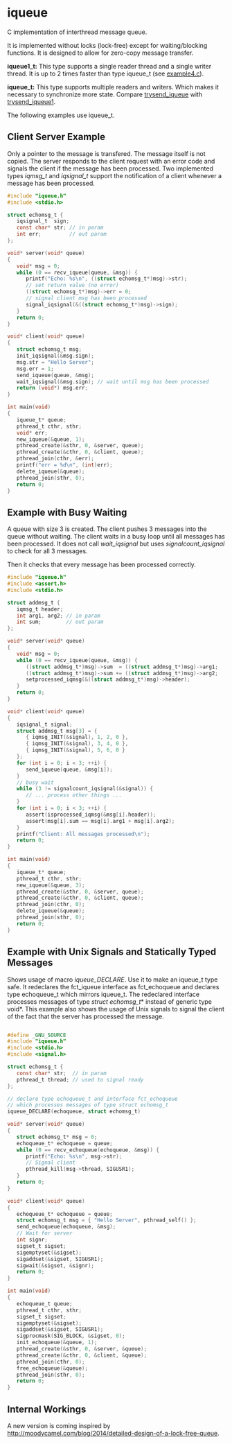 iqueue
======

C implementation of interthread message queue.

It is implemented without locks (lock-free)
except for waiting/blocking functions.
It is designed to allow for zero-copy message transfer.

**iqueue1_t:** This type supports a single reader thread and a single writer thread.
It is up to 2 times faster than type iqueue_t (see [example4.c](example4.c)).

**iqueue_t:** This type supports multiple readers and writers. Which makes it necessary
to synchronize more state. Compare [trysend_iqueue](https://github.com/je-so/iqueue/blob/master/src/iqueue.c#L222) with [trysend_iqueue1](https://github.com/je-so/iqueue/blob/master/src/iqueue.c#L443).


The following examples use iqueue_t.

## Client Server Example

Only a pointer to the message is transfered. The message itself
is not copied. The server responds to the client request with
an error code and signals the client if the message has been processed.
Two implemented types *iqmsg_t* and *iqsignal_t* support the notification of a client 
whenever a message has been processed.

```C
#include "iqueue.h"
#include <stdio.h>

struct echomsg_t {
   iqsignal_t  sign;
   const char* str; // in param
   int err;         // out param
};

void* server(void* queue)
{
   void* msg = 0;
   while (0 == recv_iqueue(queue, &msg)) {
      printf("Echo: %s\n", ((struct echomsg_t*)msg)->str);
      // set return value (no error)
      ((struct echomsg_t*)msg)->err = 0;
      // signal client msg has been processed
      signal_iqsignal(&((struct echomsg_t*)msg)->sign);
   }
   return 0;
}

void* client(void* queue)
{
   struct echomsg_t msg;
   init_iqsignal(&msg.sign);
   msg.str = "Hello Server";
   msg.err = 1;
   send_iqueue(queue, &msg);
   wait_iqsignal(&msg.sign); // wait until msg has been processed
   return (void*) msg.err;
}

int main(void)
{
   iqueue_t* queue;
   pthread_t cthr, sthr;
   void* err;
   new_iqueue(&queue, 1);
   pthread_create(&sthr, 0, &server, queue);
   pthread_create(&cthr, 0, &client, queue);
   pthread_join(cthr, &err);
   printf("err = %d\n", (int)err);
   delete_iqueue(&queue);
   pthread_join(sthr, 0);
   return 0;
}
```

## Example with Busy Waiting

A queue with size 3 is created. The client pushes 3 messages into the queue without waiting.
The client waits in a busy loop until all messages has been processed. It does not call 
*wait_iqsignal* but uses *signalcount_iqsignal* to check for all 3 messages.

Then it checks that every message has been processed correctly.


```C
#include "iqueue.h"
#include <assert.h>
#include <stdio.h>

struct addmsg_t {
   iqmsg_t header;
   int arg1, arg2; // in param
   int sum;        // out param
};

void* server(void* queue)
{
   void* msg = 0;
   while (0 == recv_iqueue(queue, &msg)) {
      ((struct addmsg_t*)msg)->sum  = ((struct addmsg_t*)msg)->arg1;
      ((struct addmsg_t*)msg)->sum += ((struct addmsg_t*)msg)->arg2;
      setprocessed_iqmsg(&((struct addmsg_t*)msg)->header);
   }
   return 0;
}

void* client(void* queue)
{
   iqsignal_t signal;
   struct addmsg_t msg[3] = {
      { iqmsg_INIT(&signal), 1, 2, 0 },
      { iqmsg_INIT(&signal), 3, 4, 0 },
      { iqmsg_INIT(&signal), 5, 6, 0 }
   };
   for (int i = 0; i < 3; ++i) {
      send_iqueue(queue, &msg[i]);
   }
   // busy wait
   while (3 != signalcount_iqsignal(&signal)) {
      // ... process other things ...
   }
   for (int i = 0; i < 3; ++i) {
      assert(isprocessed_iqmsg(&msg[i].header));
      assert(msg[i].sum == msg[i].arg1 + msg[i].arg2);
   }
   printf("Client: All messages processed\n");
   return 0;
}

int main(void)
{
   iqueue_t* queue;
   pthread_t cthr, sthr;
   new_iqueue(&queue, 3);
   pthread_create(&sthr, 0, &server, queue);
   pthread_create(&cthr, 0, &client, queue);
   pthread_join(cthr, 0);
   delete_iqueue(&queue);
   pthread_join(sthr, 0);
   return 0;
}
```

## Example with Unix Signals and Statically Typed Messages

Shows usage of macro *iqueue_DECLARE*. Use it to make an iqueue_t type safe. It redeclares the fct_iqueue interface as fct_echoqueue and declares type echoqueue_t which mirrors iqueue_t. The redeclared interface processes messages of type *struct echomsg_t** instead of generic type void*. This example also shows the usage of Unix signals to signal the client of the fact that the server has processed the message.

```C

#define _GNU_SOURCE
#include "iqueue.h"
#include <stdio.h>
#include <signal.h>

struct echomsg_t {
   const char* str;  // in param
   pthread_t thread; // used to signal ready
};

// declare type echoqueue_t and interface fct_echoqueue 
// which processes messages of type struct echomsg_t
iqueue_DECLARE(echoqueue, struct echomsg_t)

void* server(void* queue)
{
   struct echomsg_t* msg = 0;
   echoqueue_t* echoqueue = queue;
   while (0 == recv_echoqueue(echoqueue, &msg)) {
      printf("Echo: %s\n", msg->str);
      // Signal client
      pthread_kill(msg->thread, SIGUSR1);
   }
   return 0;
}

void* client(void* queue)
{
   echoqueue_t* echoqueue = queue;
   struct echomsg_t msg = { "Hello Server", pthread_self() };
   send_echoqueue(echoqueue, &msg);
   // Wait for server
   int signr;
   sigset_t sigset;
   sigemptyset(&sigset);
   sigaddset(&sigset, SIGUSR1);
   sigwait(&sigset, &signr);
   return 0;
}

int main(void)
{
   echoqueue_t queue;
   pthread_t cthr, sthr;
   sigset_t sigset;
   sigemptyset(&sigset);
   sigaddset(&sigset, SIGUSR1);
   sigprocmask(SIG_BLOCK, &sigset, 0);
   init_echoqueue(&queue, 1);
   pthread_create(&sthr, 0, &server, &queue);
   pthread_create(&cthr, 0, &client, &queue);
   pthread_join(cthr, 0);
   free_echoqueue(&queue);
   pthread_join(sthr, 0);
   return 0;
}
```

## Internal Workings ##

A new version is coming inspired by http://moodycamel.com/blog/2014/detailed-design-of-a-lock-free-queue.

